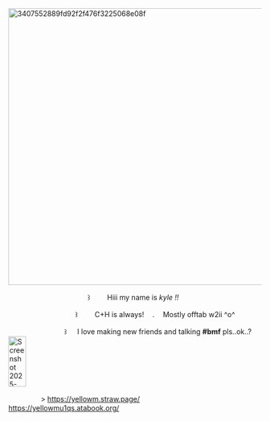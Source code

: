 <img width="600" height="550" alt="3407552889fd92f2f476f3225068e08f" src="https://github.com/user-attachments/assets/d823fa84-e578-473c-9914-86fa10a5f407" />



ㅤ  ㅤㅤ ㅤ    ㅤㅤㅤㅤㅤㅤㅤ   ꒱ ㅤ   ㅤHiii my name is *kyle !!* 


ㅤ  ㅤㅤㅤㅤㅤㅤㅤㅤㅤ꒱ ㅤ     ㅤC+H is always!ㅤ    .ㅤ   Mostly offtab w2ii ^o^ 

ㅤ  ㅤㅤㅤㅤㅤㅤㅤ ꒱ ㅤ I love making new friends and talking __#bmf__ pls..ok..? <img width="35" height="100" alt="Screenshot 2025-10-08 110115" src="https://github.com/user-attachments/assets/60f381f6-fda4-4d61-b87c-b736649f8684" />

ㅤㅤㅤㅤㅤ> https://yellowm.straw.page/ ㅤ  ㅤ  https://yellowmu1qs.atabook.org/
 
